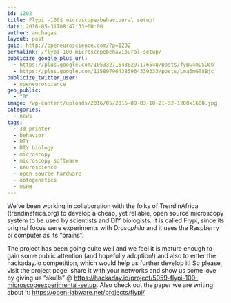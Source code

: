 ```yaml
---
id: 1202
title: Flypi -100$ microscope/behavioural setup!
date: 2016-05-31T08:47:33+00:00
author: amchagas
layout: post
guid: http://openeuroscience.com/?p=1202
permalink: /flypi-100-microscopebehavioural-setup/
publicize_google_plus_url:
  - https://plus.google.com/105332716436297176548/posts/fyBw4mUSUcb
  - https://plus.google.com/115897964385964339333/posts/Lma6mGT8Bjc
publicize_twitter_user:
  - openeuroscience
geo_public:
  - "0"
image: /wp-content/uploads/2016/05/2015-09-03-10-21-32-1200x1600.jpg
categories:
  - news
tags:
  - 3d printer
  - behavior
  - DIY
  - DIY biology
  - microscopy
  - microscopy software
  - neuroscience
  - open source hardware
  - optogenetics
  - OSHW
---
```

We&#8217;ve been working in collaboration with the folks of TrendinAfrica (trendinafrica.org) to develop a cheap, yet reliable, open source microscopy system to be used by scientists and DIY biologists. It is called Flypi, since its original focus were experiments with _Drosophila_ and it uses the Raspberry pi computer as its &#8220;brains&#8221;.
  
The project has been going quite well and we feel it is mature enough to gain some public attention (and hopefully adoption!) and also to enter the hackaday.io competition, which would help us further develop it! So please, visit the project page, share it with your networks and show us some love by giving us &#8220;skulls&#8221; @ https://hackaday.io/project/5059-flypi-100-microscopeexperimental-setup. Also check out the paper we are writing about it: https://open-labware.net/projects/flypi/